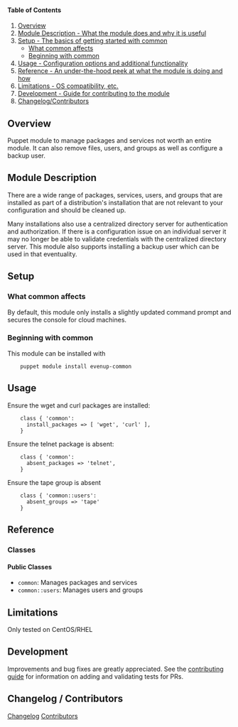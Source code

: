 #### Table of Contents

1. [Overview](#overview)
2. [Module Description - What the module does and why it is useful](#module-description)
3. [Setup - The basics of getting started with common](#setup)
    * [What common affects](#what-common-affects)
    * [Beginning with common](#beginning-with-common)
4. [Usage - Configuration options and additional functionality](#usage)
5. [Reference - An under-the-hood peek at what the module is doing and how](#reference)
5. [Limitations - OS compatibility, etc.](#limitations)
6. [Development - Guide for contributing to the module](#development)
7. [Changelog/Contributors](#changelog-contributors)

## Overview

Puppet module to manage packages and services not worth an entire module.  It can also remove files, users, and groups as well as configure a backup user.

## Module Description

There are a wide range of packages, services, users, and groups that are installed as part of a distribution's installation that are not
relevant to your configuration and should be cleaned up.

Many installations also use a centralized directory server for authentication and authorization.  If there is a configuration issue on
an individual server it may no longer be able to validate credentials with the centralized directory server.  This module also supports
installing a backup user which can be used in that eventuality.

## Setup

### What common affects

By default, this module only installs a slightly updated command prompt and secures the console for cloud machines.

### Beginning with common

This module can be installed with
```
    puppet module install evenup-common
```

## Usage

Ensure the wget and curl packages are installed:

```
    class { 'common':
      install_packages => [ 'wget', 'curl' ],
    }
```

Ensure the telnet package is absent:

```
    class { 'common':
      absent_packages => 'telnet',
    }
```

Ensure the tape group is absent

```
    class { 'common::users':
      absent_groups => 'tape'
    }
```


## Reference

### Classes

#### Public Classes

* `common`: Manages packages and services
* `common::users`: Manages users and groups

## Limitations

Only tested on CentOS/RHEL

## Development

Improvements and bug fixes are greatly appreciated.  See the [contributing guide](https://github.com/evenup/evenup-common/CONTRIBUTING.md) for
information on adding and validating tests for PRs.

## Changelog / Contributors

[Changelog](https://github.com/evenup/evenup-common/CHANGELOG)
[Contributors](https://github.com/evenup/evenup-common/graphs/contributors)
